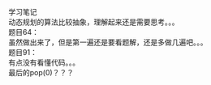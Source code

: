 学习笔记  
动态规划的算法比较抽象，理解起来还是需要思考。。。  
题目64：  
虽然做出来了，但是第一遍还是要看题解，还是多做几遍吧。。。  
题目91：  
有点没有看懂代码。。。  
最后的pop(0)？？？  
